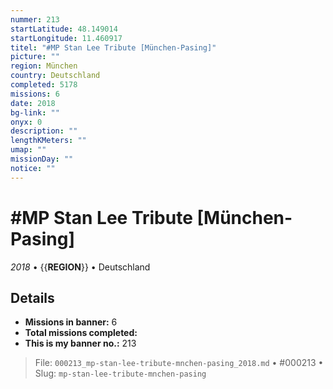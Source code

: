 ```yaml
---
nummer: 213
startLatitude: 48.149014
startLongitude: 11.460917
titel: "#MP Stan Lee Tribute [München-Pasing]"
picture: ""
region: München
country: Deutschland
completed: 5178
missions: 6
date: 2018
bg-link: ""
onyx: 0
description: ""
lengthKMeters: ""
umap: ""
missionDay: ""
notice: ""
---
```

# #MP Stan Lee Tribute [München-Pasing]

*2018* • {{__REGION__}} • Deutschland





## Details

- **Missions in banner:** 6
- **Total missions completed:** 
- **This is my banner no.:** 213






> File: `000213_mp-stan-lee-tribute-mnchen-pasing_2018.md` • #000213 • Slug: `mp-stan-lee-tribute-mnchen-pasing`
